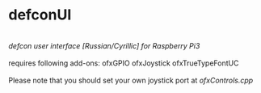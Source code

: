 <h1><b>defconUI</b></h1><br>
<i>defcon user interface [Russian/Cyrillic] for Raspberry Pi3</i>
<br><br>
requires following add-ons:
ofxGPIO
ofxJoystick
ofxTrueTypeFontUC
<br><br>
Please note that you should set your own joystick port at <i>ofxControls.cpp</i>

